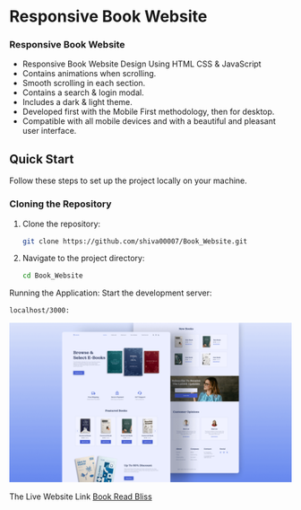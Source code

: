 # Responsive Book Website

### Responsive Book Website

- Responsive Book Website Design Using HTML CSS & JavaScript
- Contains animations when scrolling.
- Smooth scrolling in each section.
- Contains a search & login modal.
- Includes a dark & light theme.
- Developed first with the Mobile First methodology, then for desktop.
- Compatible with all mobile devices and with a beautiful and pleasant user interface.

## Quick Start

Follow these steps to set up the project locally on your machine.

### Cloning the Repository

1. Clone the repository:
    ```bash
    git clone https://github.com/shiva00007/Book_Website.git
 2. Navigate to the project directory:
    ```bash
    cd Book_Website
    ```
Running the Application:
Start the development server:
```bash
localhost/3000:
```
![preview img](/preview.png)

The Live Website Link [Book Read Bliss](https://bookreadbliss.vercel.app/)

